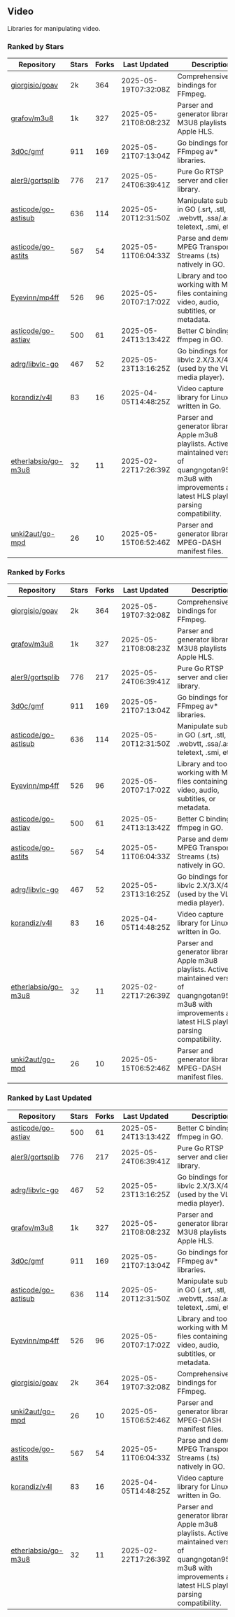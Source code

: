 ## Video

Libraries for manipulating video.

### Ranked by Stars

| Repository | Stars | Forks | Last Updated | Description | 
|------------|-------|-------|--------------|-------------|
| [giorgisio/goav](https://github.com/giorgisio/goav) | 2k | 364 | 2025-05-19T07:32:08Z |  Comprehensive Go bindings for FFmpeg. |
| [grafov/m3u8](https://github.com/grafov/m3u8) | 1k | 327 | 2025-05-21T08:08:23Z |  Parser and generator library of M3U8 playlists for Apple HLS. |
| [3d0c/gmf](https://github.com/3d0c/gmf) | 911 | 169 | 2025-05-21T07:13:04Z |  Go bindings for FFmpeg av\* libraries. |
| [aler9/gortsplib](https://github.com/aler9/gortsplib) | 776 | 217 | 2025-05-24T06:39:41Z |  Pure Go RTSP server and client library. |
| [asticode/go-astisub](https://github.com/asticode/go-astisub) | 636 | 114 | 2025-05-20T12:31:50Z |  Manipulate subtitles in GO (.srt, .stl, .ttml, .webvtt, .ssa/.ass, teletext, .smi, etc.). |
| [asticode/go-astits](https://github.com/asticode/go-astits) | 567 | 54 | 2025-05-11T06:04:33Z |  Parse and demux MPEG Transport Streams (.ts) natively in GO. |
| [Eyevinn/mp4ff](https://github.com/Eyevinn/mp4ff) | 526 | 96 | 2025-05-20T07:17:02Z |  Library and tools for working with MP4 files containing video, audio, subtitles, or metadata. |
| [asticode/go-astiav](https://github.com/asticode/go-astiav) | 500 | 61 | 2025-05-24T13:13:42Z |  Better C bindings for ffmpeg in GO. |
| [adrg/libvlc-go](https://github.com/adrg/libvlc-go) | 467 | 52 | 2025-05-23T13:16:25Z |  Go bindings for libvlc 2.X/3.X/4.X (used by the VLC media player). |
| [korandiz/v4l](https://github.com/korandiz/v4l) | 83 | 16 | 2025-04-05T14:48:25Z |  Video capture library for Linux, written in Go. |
| [etherlabsio/go-m3u8](https://github.com/etherlabsio/go-m3u8) | 32 | 11 | 2025-02-22T17:26:39Z |  Parser and generator library for Apple m3u8 playlists. Actively maintained version of quangngotan95/go-m3u8 with improvements and latest HLS playlist parsing compatibility. |
| [unki2aut/go-mpd](https://github.com/unki2aut/go-mpd) | 26 | 10 | 2025-05-15T06:52:46Z |  Parser and generator library for MPEG-DASH manifest files. |

### Ranked by Forks

| Repository | Stars | Forks | Last Updated | Description | 
|------------|-------|-------|--------------|-------------|
| [giorgisio/goav](https://github.com/giorgisio/goav) | 2k | 364 | 2025-05-19T07:32:08Z |  Comprehensive Go bindings for FFmpeg. |
| [grafov/m3u8](https://github.com/grafov/m3u8) | 1k | 327 | 2025-05-21T08:08:23Z |  Parser and generator library of M3U8 playlists for Apple HLS. |
| [aler9/gortsplib](https://github.com/aler9/gortsplib) | 776 | 217 | 2025-05-24T06:39:41Z |  Pure Go RTSP server and client library. |
| [3d0c/gmf](https://github.com/3d0c/gmf) | 911 | 169 | 2025-05-21T07:13:04Z |  Go bindings for FFmpeg av\* libraries. |
| [asticode/go-astisub](https://github.com/asticode/go-astisub) | 636 | 114 | 2025-05-20T12:31:50Z |  Manipulate subtitles in GO (.srt, .stl, .ttml, .webvtt, .ssa/.ass, teletext, .smi, etc.). |
| [Eyevinn/mp4ff](https://github.com/Eyevinn/mp4ff) | 526 | 96 | 2025-05-20T07:17:02Z |  Library and tools for working with MP4 files containing video, audio, subtitles, or metadata. |
| [asticode/go-astiav](https://github.com/asticode/go-astiav) | 500 | 61 | 2025-05-24T13:13:42Z |  Better C bindings for ffmpeg in GO. |
| [asticode/go-astits](https://github.com/asticode/go-astits) | 567 | 54 | 2025-05-11T06:04:33Z |  Parse and demux MPEG Transport Streams (.ts) natively in GO. |
| [adrg/libvlc-go](https://github.com/adrg/libvlc-go) | 467 | 52 | 2025-05-23T13:16:25Z |  Go bindings for libvlc 2.X/3.X/4.X (used by the VLC media player). |
| [korandiz/v4l](https://github.com/korandiz/v4l) | 83 | 16 | 2025-04-05T14:48:25Z |  Video capture library for Linux, written in Go. |
| [etherlabsio/go-m3u8](https://github.com/etherlabsio/go-m3u8) | 32 | 11 | 2025-02-22T17:26:39Z |  Parser and generator library for Apple m3u8 playlists. Actively maintained version of quangngotan95/go-m3u8 with improvements and latest HLS playlist parsing compatibility. |
| [unki2aut/go-mpd](https://github.com/unki2aut/go-mpd) | 26 | 10 | 2025-05-15T06:52:46Z |  Parser and generator library for MPEG-DASH manifest files. |

### Ranked by Last Updated

| Repository | Stars | Forks | Last Updated | Description | 
|------------|-------|-------|--------------|-------------|
| [asticode/go-astiav](https://github.com/asticode/go-astiav) | 500 | 61 | 2025-05-24T13:13:42Z |  Better C bindings for ffmpeg in GO. |
| [aler9/gortsplib](https://github.com/aler9/gortsplib) | 776 | 217 | 2025-05-24T06:39:41Z |  Pure Go RTSP server and client library. |
| [adrg/libvlc-go](https://github.com/adrg/libvlc-go) | 467 | 52 | 2025-05-23T13:16:25Z |  Go bindings for libvlc 2.X/3.X/4.X (used by the VLC media player). |
| [grafov/m3u8](https://github.com/grafov/m3u8) | 1k | 327 | 2025-05-21T08:08:23Z |  Parser and generator library of M3U8 playlists for Apple HLS. |
| [3d0c/gmf](https://github.com/3d0c/gmf) | 911 | 169 | 2025-05-21T07:13:04Z |  Go bindings for FFmpeg av\* libraries. |
| [asticode/go-astisub](https://github.com/asticode/go-astisub) | 636 | 114 | 2025-05-20T12:31:50Z |  Manipulate subtitles in GO (.srt, .stl, .ttml, .webvtt, .ssa/.ass, teletext, .smi, etc.). |
| [Eyevinn/mp4ff](https://github.com/Eyevinn/mp4ff) | 526 | 96 | 2025-05-20T07:17:02Z |  Library and tools for working with MP4 files containing video, audio, subtitles, or metadata. |
| [giorgisio/goav](https://github.com/giorgisio/goav) | 2k | 364 | 2025-05-19T07:32:08Z |  Comprehensive Go bindings for FFmpeg. |
| [unki2aut/go-mpd](https://github.com/unki2aut/go-mpd) | 26 | 10 | 2025-05-15T06:52:46Z |  Parser and generator library for MPEG-DASH manifest files. |
| [asticode/go-astits](https://github.com/asticode/go-astits) | 567 | 54 | 2025-05-11T06:04:33Z |  Parse and demux MPEG Transport Streams (.ts) natively in GO. |
| [korandiz/v4l](https://github.com/korandiz/v4l) | 83 | 16 | 2025-04-05T14:48:25Z |  Video capture library for Linux, written in Go. |
| [etherlabsio/go-m3u8](https://github.com/etherlabsio/go-m3u8) | 32 | 11 | 2025-02-22T17:26:39Z |  Parser and generator library for Apple m3u8 playlists. Actively maintained version of quangngotan95/go-m3u8 with improvements and latest HLS playlist parsing compatibility. |

